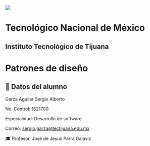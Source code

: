 ![](img/tics.png)
# Tecnológico Nacional de México
## Instituto Tecnológico de Tijuana

# Patrones de diseño
 ## :bust_in_silhouette: Datos del alumno
 Garza Aguilar Sergio Alberto

 No. Control: 1521700
 
Especialidad: Desarrollo de software

Correo: sergio.garza@tectijuana.edu.mx

 
:mortar_board: Profesor. Jose de Jesus Parra Galaviz



